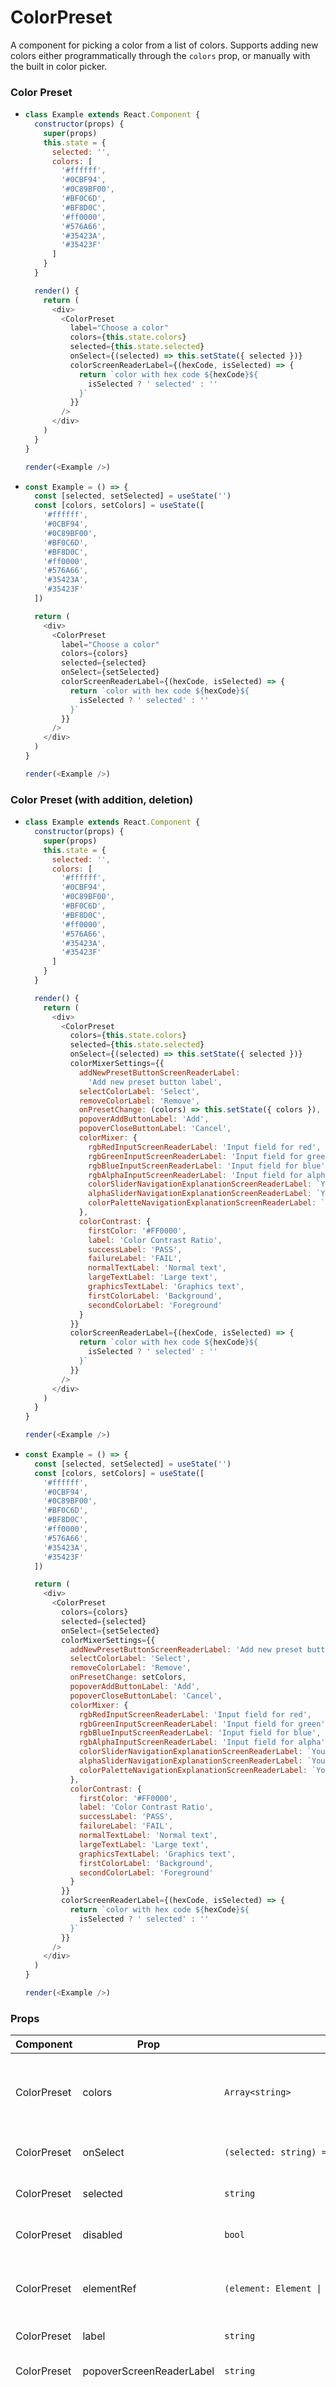 # ColorPreset


A component for picking a color from a list of colors. Supports adding new colors either programmatically through the `colors` prop, or manually with the built in color picker.

### Color Preset

- ```js
  class Example extends React.Component {
    constructor(props) {
      super(props)
      this.state = {
        selected: '',
        colors: [
          '#ffffff',
          '#0CBF94',
          '#0C89BF00',
          '#BF0C6D',
          '#BF8D0C',
          '#ff0000',
          '#576A66',
          '#35423A',
          '#35423F'
        ]
      }
    }

    render() {
      return (
        <div>
          <ColorPreset
            label="Choose a color"
            colors={this.state.colors}
            selected={this.state.selected}
            onSelect={(selected) => this.setState({ selected })}
            colorScreenReaderLabel={(hexCode, isSelected) => {
              return `color with hex code ${hexCode}${
                isSelected ? ' selected' : ''
              }`
            }}
          />
        </div>
      )
    }
  }

  render(<Example />)
  ```

- ```js
  const Example = () => {
    const [selected, setSelected] = useState('')
    const [colors, setColors] = useState([
      '#ffffff',
      '#0CBF94',
      '#0C89BF00',
      '#BF0C6D',
      '#BF8D0C',
      '#ff0000',
      '#576A66',
      '#35423A',
      '#35423F'
    ])

    return (
      <div>
        <ColorPreset
          label="Choose a color"
          colors={colors}
          selected={selected}
          onSelect={setSelected}
          colorScreenReaderLabel={(hexCode, isSelected) => {
            return `color with hex code ${hexCode}${
              isSelected ? ' selected' : ''
            }`
          }}
        />
      </div>
    )
  }

  render(<Example />)
  ```

### Color Preset (with addition, deletion)

- ```js
  class Example extends React.Component {
    constructor(props) {
      super(props)
      this.state = {
        selected: '',
        colors: [
          '#ffffff',
          '#0CBF94',
          '#0C89BF00',
          '#BF0C6D',
          '#BF8D0C',
          '#ff0000',
          '#576A66',
          '#35423A',
          '#35423F'
        ]
      }
    }

    render() {
      return (
        <div>
          <ColorPreset
            colors={this.state.colors}
            selected={this.state.selected}
            onSelect={(selected) => this.setState({ selected })}
            colorMixerSettings={{
              addNewPresetButtonScreenReaderLabel:
                'Add new preset button label',
              selectColorLabel: 'Select',
              removeColorLabel: 'Remove',
              onPresetChange: (colors) => this.setState({ colors }),
              popoverAddButtonLabel: 'Add',
              popoverCloseButtonLabel: 'Cancel',
              colorMixer: {
                rgbRedInputScreenReaderLabel: 'Input field for red',
                rgbGreenInputScreenReaderLabel: 'Input field for green',
                rgbBlueInputScreenReaderLabel: 'Input field for blue',
                rgbAlphaInputScreenReaderLabel: 'Input field for alpha',
                colorSliderNavigationExplanationScreenReaderLabel: `You are on a color slider. To navigate the slider left or right, use the 'A' and 'D' buttons respectively`,
                alphaSliderNavigationExplanationScreenReaderLabel: `You are on an alpha slider. To navigate the slider left or right, use the 'A' and 'D' buttons respectively`,
                colorPaletteNavigationExplanationScreenReaderLabel: `You are on a color palette. To navigate on the palette up, left, down or right, use the 'W', 'A', 'S' and 'D' buttons respectively`
              },
              colorContrast: {
                firstColor: '#FF0000',
                label: 'Color Contrast Ratio',
                successLabel: 'PASS',
                failureLabel: 'FAIL',
                normalTextLabel: 'Normal text',
                largeTextLabel: 'Large text',
                graphicsTextLabel: 'Graphics text',
                firstColorLabel: 'Background',
                secondColorLabel: 'Foreground'
              }
            }}
            colorScreenReaderLabel={(hexCode, isSelected) => {
              return `color with hex code ${hexCode}${
                isSelected ? ' selected' : ''
              }`
            }}
          />
        </div>
      )
    }
  }

  render(<Example />)
  ```

- ```js
  const Example = () => {
    const [selected, setSelected] = useState('')
    const [colors, setColors] = useState([
      '#ffffff',
      '#0CBF94',
      '#0C89BF00',
      '#BF0C6D',
      '#BF8D0C',
      '#ff0000',
      '#576A66',
      '#35423A',
      '#35423F'
    ])

    return (
      <div>
        <ColorPreset
          colors={colors}
          selected={selected}
          onSelect={setSelected}
          colorMixerSettings={{
            addNewPresetButtonScreenReaderLabel: 'Add new preset button label',
            selectColorLabel: 'Select',
            removeColorLabel: 'Remove',
            onPresetChange: setColors,
            popoverAddButtonLabel: 'Add',
            popoverCloseButtonLabel: 'Cancel',
            colorMixer: {
              rgbRedInputScreenReaderLabel: 'Input field for red',
              rgbGreenInputScreenReaderLabel: 'Input field for green',
              rgbBlueInputScreenReaderLabel: 'Input field for blue',
              rgbAlphaInputScreenReaderLabel: 'Input field for alpha',
              colorSliderNavigationExplanationScreenReaderLabel: `You are on a color slider. To navigate the slider left or right, use the 'A' and 'D' buttons respectively`,
              alphaSliderNavigationExplanationScreenReaderLabel: `You are on an alpha slider. To navigate the slider left or right, use the 'A' and 'D' buttons respectively`,
              colorPaletteNavigationExplanationScreenReaderLabel: `You are on a color palette. To navigate on the palette up, left, down or right, use the 'W', 'A', 'S' and 'D' buttons respectively`
            },
            colorContrast: {
              firstColor: '#FF0000',
              label: 'Color Contrast Ratio',
              successLabel: 'PASS',
              failureLabel: 'FAIL',
              normalTextLabel: 'Normal text',
              largeTextLabel: 'Large text',
              graphicsTextLabel: 'Graphics text',
              firstColorLabel: 'Background',
              secondColorLabel: 'Foreground'
            }
          }}
          colorScreenReaderLabel={(hexCode, isSelected) => {
            return `color with hex code ${hexCode}${
              isSelected ? ' selected' : ''
            }`
          }}
        />
      </div>
    )
  }

  render(<Example />)
  ```


### Props

| Component | Prop | Type | Required | Default | Description |
|-----------|------|------|----------|---------|-------------|
| ColorPreset | colors | `Array<string>` | Yes | - | Array of HEX strings which are the preset colors. Supports 8 character HEX (with alpha) |
| ColorPreset | onSelect | `(selected: string) => void` | Yes | - | The function gets called when a color gets selected |
| ColorPreset | selected | `string` | No | - | The currently selected HEX string |
| ColorPreset | disabled | `bool` | No | `false` | Makes the component uninteractable |
| ColorPreset | elementRef | `(element: Element \| null) => void` | No | - | Provides a reference to the component's underlying html element. |
| ColorPreset | label | `string` | No | - | Label text of the component |
| ColorPreset | popoverScreenReaderLabel | `string` | No | - | Sets the ScreenReaderLabel for the popover |
| ColorPreset | colorScreenReaderLabel | `(hexCode: string, isSelected: boolean) => string` | No | - | A function for formatting the text provided to screen readers about the color. @param {string} hexCode - The hexadecimal color code (e.g., "#FFFFFF") of the current color option. Provided by the component - treat as read-only. @param {boolean} isSelected - Indicates whether this color is currently selected. Provided by the component - treat as read-only. Sets the aria-label attribute of the color. If not set, aria-label defaults to the hex code of the color. |
| ColorPreset | colorMixerSettings | `{ /** * screenReaderLabel for the add new preset button */ addNewPresetButtonScreenReaderLabel: string selectColorLabel: string removeColorLabel: string onPresetChange: (colors: ColorPresetOwnProps['colors']) => void popoverAddButtonLabel: string popoverCloseButtonLabel: string maxHeight?: string colorMixer: { withAlpha?: boolean rgbRedInputScreenReaderLabel: string rgbGreenInputScreenReaderLabel: string rgbBlueInputScreenReaderLabel: string rgbAlphaInputScreenReaderLabel: string colorSliderNavigationExplanationScreenReaderLabel: string alphaSliderNavigationExplanationScreenReaderLabel: string colorPaletteNavigationExplanationScreenReaderLabel: string } colorContrast?: { firstColor: string label: string successLabel: string failureLabel: string normalTextLabel: string largeTextLabel: string graphicsTextLabel: string firstColorLabel: string secondColorLabel: string } }` | No | - | If set, a `plus` button will appear for the preset. Those components whose corresponding keys aren't provided (`colorMixer` or `colorContrast`) will not be rendered. The `onPresetChange` function gets called when a color gets added or removed from the preset list. It will be called with the new list of colors |
| ColorPreset | dir | `'ltr' \| 'rtl'` | No | - |  |

### Usage

Install the package:

```shell
npm install @instructure/ui-color-picker
```

Import the component:

```javascript
/*** ES Modules (with tree shaking) ***/
import { ColorPreset } from '@instructure/ui-color-picker'

/*** ES Modules (without tree shaking) ***/
import { ColorPreset } from '@instructure/ui-color-picker/es/ColorPreset/index'
```

